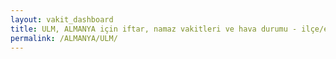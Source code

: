 ```yaml
---
layout: vakit_dashboard
title: ULM, ALMANYA için iftar, namaz vakitleri ve hava durumu - ilçe/eyalet seç
permalink: /ALMANYA/ULM/
---
```


<script type="text/javascript">
  var GLOBAL_COUNTRY = 'ALMANYA';
  var GLOBAL_CITY = 'ULM';
  var GLOBAL_STATE = '';
  var lat = 72;
  var lon = 21;
</script>
